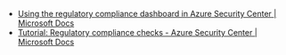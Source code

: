 - [Using the regulatory compliance dashboard in Azure Security Center | Microsoft Docs](https://docs.microsoft.com/en-us/azure/security-center/update-regulatory-compliance-packages)
- [Tutorial: Regulatory compliance checks - Azure Security Center | Microsoft Docs](https://docs.microsoft.com/en-us/azure/security-center/security-center-compliance-dashboard)
